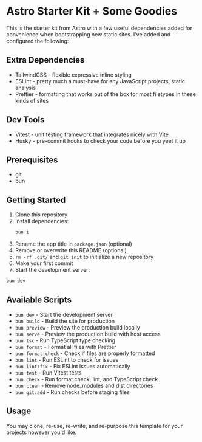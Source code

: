 # Astro Starter Kit + Some Goodies

This is the starter kit from Astro with a few useful dependencies added for convenience when bootstrapping new static sites. I've added and configured the following:

## Extra Dependencies

- TailwindCSS - flexible expressive inline styling
- ESLint - pretty much a must-have for any JavaScript projects, static analysis
- Prettier - formatting that works out of the box for most filetypes in these kinds of sites

## Dev Tools

- Vitest - unit testing framework that integrates nicely with Vite
- Husky - pre-commit hooks to check your code before you yeet it up

## Prerequisites

- git
- bun

## Getting Started

1. Clone this repository
2. Install dependencies:
   ```bash
   bun i
   ```
3. Rename the app title in `package.json` (optional)
4. Remove or overwrite this README (optional)
5. `rm -rf .git/` and `git init` to initialize a new repository
6. Make your first commit
7. Start the development server:

```bash
bun dev
```

## Available Scripts

- `bun dev` - Start the development server
- `bun build` - Build the site for production
- `bun preview` - Preview the production build locally
- `bun serve` - Preview the production build with host access
- `bun tsc` - Run TypeScript type checking
- `bun format` - Format all files with Prettier
- `bun format:check` - Check if files are properly formatted
- `bun lint` - Run ESLint to check for issues
- `bun lint:fix` - Fix ESLint issues automatically
- `bun test` - Run Vitest tests
- `bun check` - Run format check, lint, and TypeScript check
- `bun clean` - Remove node_modules and dist directories
- `bun git:add` - Run checks before staging files

## Usage

You may clone, re-use, re-write, and re-purpose this template for your projects however you'd like.
